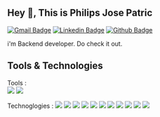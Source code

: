 ## Hey 👋, This is Philips Jose Patric
[![Gmail Badge](https://img.shields.io/badge/-philipsjp12@gmail.com-c14438?style=flat&logo=Gmail&logoColor=white&link=mailto:philipsjp12@gmail.com)](mailto:philipsjp12@gmail.com) 
[![Linkedin Badge](https://img.shields.io/badge/-philipsjosepatric-0072b1?style=flat&logo=Linkedin&logoColor=white&linkhttps://www.linkedin.com/in/philips-jose-patric-31248716b/)](https://www.linkedin.com/in/philips-jose-patric-31248716b/) [![Github Badge](https://img.shields.io/badge/-philipsjp26-grey?style=flat&logo=github&logoColor=white&link=https://github.com/philipsjp26)](https://github.com/philipsjp26) 
<p align='left'> i'm Backend developer. Do check it out.</p><p align='left'></p>

## Tools & Technologies

Tools : &nbsp; <br />
![](https://img.shields.io/badge/OS-Ubuntu-informational?style=for-the-badge&logo=Ubuntu&logoColor=white&color=2bbc8a)
![](https://img.shields.io/badge/OS-Windows-informational?style=for-the-badge&logo=windows&logoColor=white&color=2bbc8a)

Technoglogies : 
![](https://img.shields.io/badge/Python-FFD43B?style=for-the-badge&logo=python&logoColor=blue)
![](https://img.shields.io/badge/JavaScript-323330?style=for-the-badge&logo=javascript&logoColor=F7DF1E)
![](https://img.shields.io/badge/Docker-2CA5E0?style=for-the-badge&logo=docker&logoColor=white)
![](https://img.shields.io/badge/Sanic-Python-b?style=for-the-badge&logo=Sanic&logoColor=white&color=2bbc8a)
![](https://img.shields.io/badge/Express.js-000000?style=for-the-badge&logo=express&logoColor=white)
![](https://img.shields.io/badge/Ruby-CC342D?style=for-the-badge&logo=ruby&logoColor=white)
![](https://img.shields.io/badge/Ruby_on_Rails-CC0000?style=for-the-badge&logo=ruby-on-rails&logoColor=white)
![](https://img.shields.io/badge/MySQL-005C84?style=for-the-badge&logo=mysql&logoColor=white)
![](https://img.shields.io/badge/MongoDB-4EA94B?style=for-the-badge&logo=mongodb&logoColor=white)
![](https://img.shields.io/badge/PostgreSQL-316192?style=for-the-badge&logo=postgresql&logoColor=white)
![](https://img.shields.io/badge/redis-%23DD0031.svg?&style=for-the-badge&logo=redis&logoColor=white)


